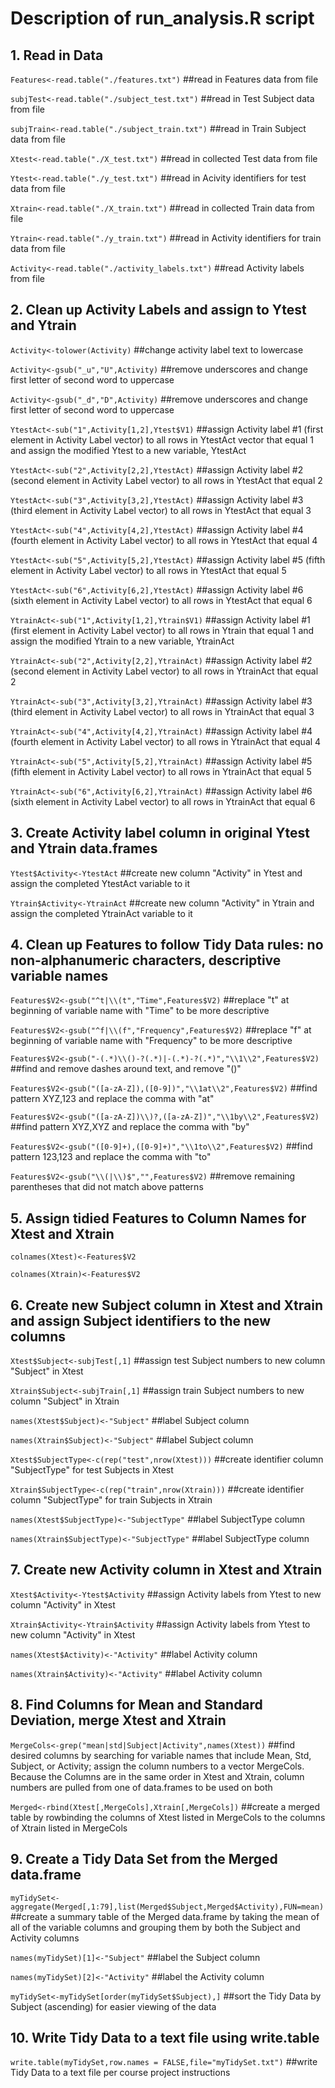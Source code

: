 # Description of run_analysis.R script
## 1. Read in Data
  `Features<-read.table("./features.txt")` ##read in Features data from file
  
  `subjTest<-read.table("./subject_test.txt")` ##read in Test Subject data from file
  
  `subjTrain<-read.table("./subject_train.txt")` ##read in Train Subject data from file
  
  `Xtest<-read.table("./X_test.txt")` ##read in collected Test data from file
  
  `Ytest<-read.table("./y_test.txt")` ##read in Acivity identifiers for test data from file
  
  `Xtrain<-read.table("./X_train.txt")` ##read in collected Train data from file
  
  `Ytrain<-read.table("./y_train.txt")` ##read in Activity identifiers for train data from file
  
  `Activity<-read.table("./activity_labels.txt")` ##read Activity labels from file
## 2.  Clean up Activity Labels and assign to Ytest and Ytrain 
  `Activity<-tolower(Activity)` ##change activity label text to lowercase
  
  `Activity<-gsub("_u","U",Activity)` ##remove underscores and change first letter of second word to uppercase
  
  `Activity<-gsub("_d","D",Activity)` ##remove underscores and change first letter of second word to uppercase
  
  `YtestAct<-sub("1",Activity[1,2],Ytest$V1)` ##assign Activity label #1 (first element in Activity Label vector) to all rows in YtestAct vector that equal 1 and assign the modified Ytest to a new variable, YtestAct
  
  `YtestAct<-sub("2",Activity[2,2],YtestAct)` ##assign Activity label #2 (second element in Activity Label vector) to all rows in YtestAct that equal 2
  
  `YtestAct<-sub("3",Activity[3,2],YtestAct)` ##assign Activity label #3 (third element in Activity Label vector) to all rows in YtestAct that equal 3
  
  `YtestAct<-sub("4",Activity[4,2],YtestAct)` ##assign Activity label #4 (fourth element in Activity Label vector) to all rows in YtestAct that equal 4
  
  `YtestAct<-sub("5",Activity[5,2],YtestAct)` ##assign Activity label #5 (fifth element in Activity Label vector) to all rows in YtestAct that equal 5
  
  `YtestAct<-sub("6",Activity[6,2],YtestAct)` ##assign Activity label #6 (sixth element in Activity Label vector) to all rows in YtestAct that equal 6
  
  `YtrainAct<-sub("1",Activity[1,2],Ytrain$V1)` ##assign Activity label #1 (first element in Activity Label vector) to all rows in Ytrain that equal 1 and assign the modified Ytrain to a new variable, YtrainAct
  
  `YtrainAct<-sub("2",Activity[2,2],YtrainAct)` ##assign Activity label #2 (second element in Activity Label vector) to all rows in YtrainAct that equal 2
  
  `YtrainAct<-sub("3",Activity[3,2],YtrainAct)` ##assign Activity label #3 (third element in Activity Label vector) to all rows in YtrainAct that equal 3
  
  `YtrainAct<-sub("4",Activity[4,2],YtrainAct)` ##assign Activity label #4 (fourth element in Activity Label vector) to all rows in YtrainAct that equal 4
  
  `YtrainAct<-sub("5",Activity[5,2],YtrainAct)` ##assign Activity label #5 (fifth element in Activity Label vector) to all rows in YtrainAct that equal 5
  
  `YtrainAct<-sub("6",Activity[6,2],YtrainAct)` ##assign Activity label #6 (sixth element in Activity Label vector) to all rows in YtrainAct that equal 6
  
## 3. Create Activity label column in original Ytest and Ytrain data.frames
  `Ytest$Activity<-YtestAct` ##create new column "Activity" in Ytest and assign the completed YtestAct variable to it
  
  `Ytrain$Activity<-YtrainAct` ##create new column "Activity" in Ytrain and assign the completed YtrainAct variable to it
  
## 4. Clean up Features to follow Tidy Data rules: no non-alphanumeric characters, descriptive variable names  
  `Features$V2<-gsub("^t|\\(t","Time",Features$V2)` ##replace "t" at beginning of variable name with "Time" to be more descriptive
  
  `Features$V2<-gsub("^f|\\(f","Frequency",Features$V2)` ##replace "f" at beginning of variable name with "Frequency" to be more descriptive
  
  `Features$V2<-gsub("-(.*)\\()-?(.*)|-(.*)-?(.*)","\\1\\2",Features$V2)` ##find and remove dashes around text, and remove "()"
  
  `Features$V2<-gsub("([a-zA-Z]),([0-9])","\\1at\\2",Features$V2)` ##find pattern XYZ,123 and replace the comma with "at"
  
  `Features$V2<-gsub("([a-zA-Z])\\)?,([a-zA-Z])","\\1by\\2",Features$V2)` ##find pattern XYZ,XYZ and replace the comma with "by"
  
  `Features$V2<-gsub("([0-9]+),([0-9]+)","\\1to\\2",Features$V2)` ##find pattern 123,123 and replace the comma with "to"
  
  `Features$V2<-gsub("\\(|\\)$","",Features$V2)` ##remove remaining parentheses that did not match above patterns
  
## 5. Assign tidied Features to Column Names for Xtest and Xtrain  
  `colnames(Xtest)<-Features$V2`
  
  `colnames(Xtrain)<-Features$V2`
  
## 6. Create new Subject column in Xtest and Xtrain and assign Subject identifiers to the new columns  
  `Xtest$Subject<-subjTest[,1]` ##assign test Subject numbers to new column "Subject" in Xtest
  
  `Xtrain$Subject<-subjTrain[,1]` ##assign train Subject numbers to new column "Subject" in Xtrain
  
  `names(Xtest$Subject)<-"Subject"` ##label Subject column
  
  `names(Xtrain$Subject)<-"Subject"` ##label Subject column
  
  `Xtest$SubjectType<-c(rep("test",nrow(Xtest)))` ##create identifier column "SubjectType" for test Subjects in Xtest
  
  `Xtrain$SubjectType<-c(rep("train",nrow(Xtrain)))` ##create identifier column "SubjectType" for train Subjects in Xtrain
  
  `names(Xtest$SubjectType)<-"SubjectType"` ##label SubjectType column
  
  `names(Xtrain$SubjectType)<-"SubjectType"` ##label SubjectType column
  
## 7. Create new Activity column in Xtest and Xtrain  
  `Xtest$Activity<-Ytest$Activity` ##assign Activity labels from Ytest to new column "Activity" in Xtest
  
  `Xtrain$Activity<-Ytrain$Activity` ##assign Activity labels from Ytest to new column "Activity" in Xtest
  
  `names(Xtest$Activity)<-"Activity"` ##label Activity column
  
  `names(Xtrain$Activity)<-"Activity"` ##label Activity column

## 8. Find Columns for Mean and Standard Deviation, merge Xtest and Xtrain
  `MergeCols<-grep("mean|std|Subject|Activity",names(Xtest))` ##find desired columns by searching for variable names that include Mean, Std, Subject, or Activity; assign the column numbers to a vector MergeCols. Because the Columns are in the same order in Xtest and Xtrain, column numbers are pulled from one of data.frames to be used on both
  
  `Merged<-rbind(Xtest[,MergeCols],Xtrain[,MergeCols])` ##create a merged table by rowbinding the columns of Xtest listed in MergeCols to the columns of Xtrain listed in MergeCols
  
## 9. Create a Tidy Data Set from the Merged data.frame  
  `myTidySet<-aggregate(Merged[,1:79],list(Merged$Subject,Merged$Activity),FUN=mean)` ##create a summary table of the Merged data.frame by taking the mean of all of the variable columns and grouping them by both the Subject and Activity columns
  
  `names(myTidySet)[1]<-"Subject"` ##label the Subject column
  
  `names(myTidySet)[2]<-"Activity"` ##label the Activity column
  
  `myTidySet<-myTidySet[order(myTidySet$Subject),]` ##sort the Tidy Data by Subject (ascending) for easier viewing of the data
  
## 10. Write Tidy Data to a text file using write.table
  `write.table(myTidySet,row.names = FALSE,file="myTidySet.txt")` ##write Tidy Data to a text file per course project instructions
